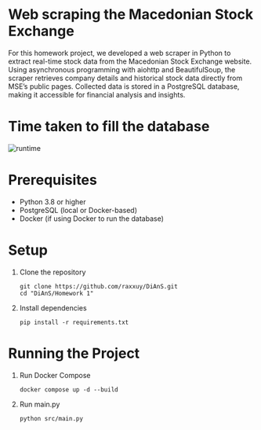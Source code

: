 # Web scraping the Macedonian Stock Exchange
For this homework project, we developed a web scraper in Python to extract real-time stock data from the Macedonian Stock Exchange website. Using asynchronous programming with aiohttp and BeautifulSoup, the scraper retrieves company details and historical stock data directly from MSE’s public pages. Collected data is stored in a PostgreSQL database, making it accessible for financial analysis and insights.

# Time taken to fill the database
![runtime](https://github.com/user-attachments/assets/e4962b9f-2f8c-4cf6-9322-cd8c299d4c3a)


# Prerequisites
- Python 3.8 or higher
- PostgreSQL (local or Docker-based)
- Docker (if using Docker to run the database)

# Setup
1. Clone the repository
    ```shell
    git clone https://github.com/raxxuy/DiAnS.git
    cd "DiAnS/Homework 1"
    ```
2. Install dependencies
    ```shell
    pip install -r requirements.txt
    ```
   
# Running the Project
1. Run Docker Compose
   ```shell
   docker compose up -d --build
   ```
2. Run main.py
   ```shell
   python src/main.py
   ```
